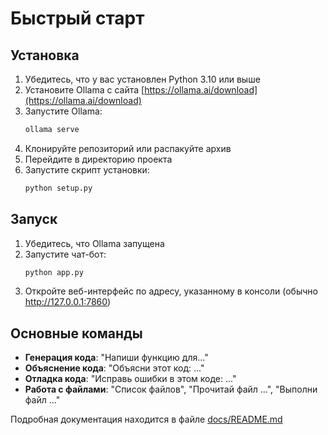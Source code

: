 # Быстрый старт

## Установка

1. Убедитесь, что у вас установлен Python 3.10 или выше
2. Установите Ollama с сайта [https://ollama.ai/download](https://ollama.ai/download)
3. Запустите Ollama:
   ```bash
   ollama serve
   ```
4. Клонируйте репозиторий или распакуйте архив
5. Перейдите в директорию проекта
6. Запустите скрипт установки:
   ```bash
   python setup.py
   ```

## Запуск

1. Убедитесь, что Ollama запущена
2. Запустите чат-бот:
   ```bash
   python app.py
   ```
3. Откройте веб-интерфейс по адресу, указанному в консоли (обычно http://127.0.0.1:7860)

## Основные команды

- **Генерация кода**: "Напиши функцию для..."
- **Объяснение кода**: "Объясни этот код: ..."
- **Отладка кода**: "Исправь ошибки в этом коде: ..."
- **Работа с файлами**: "Список файлов", "Прочитай файл ...", "Выполни файл ..."

Подробная документация находится в файле [docs/README.md](docs/README.md)
